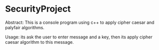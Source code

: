 # SecurityProject
Abstract:
This is a console program using c++ to apply cipher caesar and palyfair  algorithms.

Usage:
its ask the user to enter message and a key, then its apply cipher caesar algorithm to this message.


